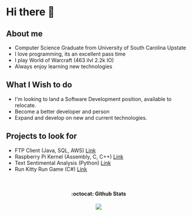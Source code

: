 # Hi there 👋

## About me
- Computer Science Graduate from University of South Carolina Upstate
- I love programming, its an excellent pass time
- I play World of Warcraft (463 ilvl 2.2k IO)
- Always enjoy learning new technologies

## What I Wish to do
- I'm looking to land a Software Development position, available to relocate.
- Become a better developer and person
- Expand and develop on new and current technologies. 

## Projects to look for
- FTP Client (Java, SQL, AWS) [Link](https://github.com/Chasinggoodgrades/FTP_Client)
- Raspberry Pi Kernel (Assembly, C, C++) [Link](https://github.com/Chasinggoodgrades/FranckenatorProductions)
- Text Sentimental Analysis (Python) [Link](https://github.com/Chasinggoodgrades/TextSentimentalAnalysis)
- Run Kitty Run Game (C#) [Link](https://github.com/Chasinggoodgrades/RunKittyRun)

<div align="center">
    <br />
    <h4 align="center">:octocat: Github Stats</h4>
    <img src="https://github-readme-streak-stats.herokuapp.com/?user=Chasinggoodgrades&theme=blueberry&hide_border=false">
</div>
